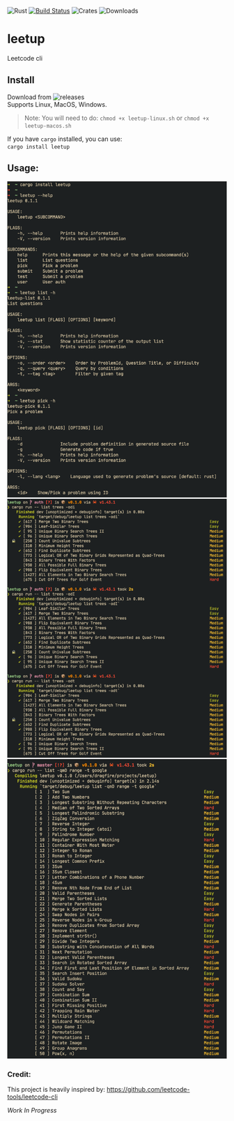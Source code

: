![Rust](https://github.com/dragfire/leetup/workflows/Rust/badge.svg)   [![Build Status](https://travis-ci.org/dragfire/leetup.svg?branch=master)](https://travis-ci.org/dragfire/leetup) ![Crates](https://img.shields.io/crates/v/leetup) ![Downloads](https://img.shields.io/crates/d/leetup)
# leetup
Leetcode cli

## Install
Download from ![releases](https://github.com/dragfire/leetup/releases)   
Supports Linux, MacOS, Windows.
>Note: You will need to do: `chmod +x leetup-linux.sh` or `chmod +x leetup-macos.sh`

If you have `cargo` installed, you can use:  
`cargo install leetup`

## Usage:
<img src="assets/progress3.png" alt="Leetup" width="600"/>

<img src="assets/progress2.png" alt="Leetup" width="600"/>

<img src="assets/progress1.png" alt="Leetup" width="600"/>

### Credit:
This project is heavily inspired by: https://github.com/leetcode-tools/leetcode-cli

*Work In Progress*
